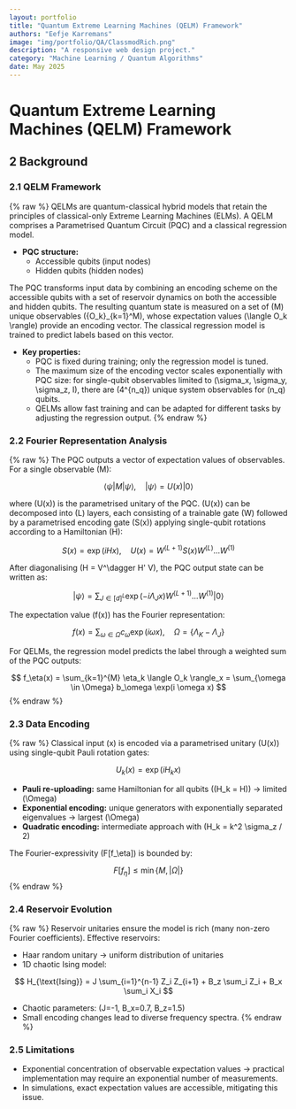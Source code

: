 ```yaml
---
layout: portfolio
title: "Quantum Extreme Learning Machines (QELM) Framework"
authors: "Eefje Karremans"
image: "img/portfolio/QA/ClassmodRich.png"
description: "A responsive web design project."
category: "Machine Learning / Quantum Algorithms"
date: May 2025
---
```


# Quantum Extreme Learning Machines (QELM) Framework

## 2 Background

### 2.1 QELM Framework

{% raw %}
QELMs are quantum-classical hybrid models that retain the principles of classical-only Extreme Learning Machines (ELMs). A QELM comprises a Parametrised Quantum Circuit (PQC) and a classical regression model.

- **PQC structure:**
  - Accessible qubits (input nodes)
  - Hidden qubits (hidden nodes)

The PQC transforms input data by combining an encoding scheme on the accessible qubits with a set of reservoir dynamics on both the accessible and hidden qubits. The resulting quantum state is measured on a set of \(M\) unique observables \(\{O_k\}_{k=1}^M\), whose expectation values \(\langle O_k \rangle\) provide an encoding vector. The classical regression model is trained to predict labels based on this vector.

- **Key properties:**
  - PQC is fixed during training; only the regression model is tuned.
  - The maximum size of the encoding vector scales exponentially with PQC size: for single-qubit observables limited to \(\sigma_x, \sigma_y, \sigma_z, I\), there are \(4^{n_q}\) unique system observables for \(n_q\) qubits.
  - QELMs allow fast training and can be adapted for different tasks by adjusting the regression output.
{% endraw %}

### 2.2 Fourier Representation Analysis

{% raw %}
The PQC outputs a vector of expectation values of observables. For a single observable \(M\):

$$
\langle \psi | M | \psi \rangle, \quad |\psi\rangle = U(x)|0\rangle
$$

where \(U(x)\) is the parametrised unitary of the PQC. \(U(x)\) can be decomposed into \(L\) layers, each consisting of a trainable gate \(W\) followed by a parametrised encoding gate \(S(x)\) applying single-qubit rotations according to a Hamiltonian \(H\):

$$
S(x) = \exp(i H x), \quad U(x) = W^{(L+1)} S(x) W^{(L)} \dots W^{(1)}
$$

After diagonalising \(H = V^\dagger H' V\), the PQC output state can be written as:

$$
|\psi\rangle = \sum_{J \in [d]^L} \exp(-i\Lambda_J x) W^{(L+1)} \dots W^{(1)} |0\rangle
$$

The expectation value \(f(x)\) has the Fourier representation:

$$
f(x) = \sum_{\omega \in \Omega} c_\omega \exp(i \omega x), \quad \Omega = \{\Lambda_K - \Lambda_J\}
$$

For QELMs, the regression model predicts the label through a weighted sum of the PQC outputs:

$$
f_\eta(x) = \sum_{k=1}^{M} \eta_k \langle O_k \rangle_x = \sum_{\omega \in \Omega} b_\omega \exp(i \omega x)
$$
{% endraw %}

### 2.3 Data Encoding

{% raw %}
Classical input \(x\) is encoded via a parametrised unitary \(U(x)\) using single-qubit Pauli rotation gates:

$$
U_k(x) = \exp(i H_k x)
$$

- **Pauli re-uploading:** same Hamiltonian for all qubits (\(H_k = H\)) → limited \(\Omega\)
- **Exponential encoding:** unique generators with exponentially separated eigenvalues → largest \(\Omega\)
- **Quadratic encoding:** intermediate approach with \(H_k = k^2 \sigma_z / 2\)

The Fourier-expressivity \(F[f_\eta]\) is bounded by:

$$
F[f_\eta] \le \min\{M, |\Omega|\}
$$
{% endraw %}

### 2.4 Reservoir Evolution

{% raw %}
Reservoir unitaries ensure the model is rich (many non-zero Fourier coefficients). Effective reservoirs:

- Haar random unitary → uniform distribution of unitaries
- 1D chaotic Ising model:

$$
H_{\text{Ising}} = J \sum_{i=1}^{n-1} Z_i Z_{i+1} + B_z \sum_i Z_i + B_x \sum_i X_i
$$

- Chaotic parameters: \(J=-1, B_x=0.7, B_z=1.5\)
- Small encoding changes lead to diverse frequency spectra.
{% endraw %}

### 2.5 Limitations

- Exponential concentration of observable expectation values → practical implementation may require an exponential number of measurements.
- In simulations, exact expectation values are accessible, mitigating this issue.

